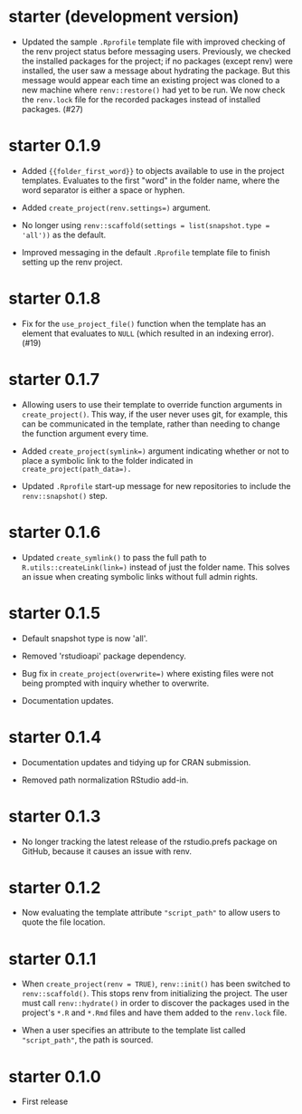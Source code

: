 # starter (development version)

* Updated the sample `.Rprofile` template file with improved checking of the renv project status before messaging users. Previously, we checked the installed packages for the project; if no packages (except renv) were installed, the user saw a message about hydrating the package. But this message would appear each time an existing project was cloned to a new machine where `renv::restore()` had yet to be run. We now check the `renv.lock` file for the recorded packages instead of installed packages. (#27)

# starter 0.1.9

* Added `{{folder_first_word}}` to objects available to use in the project templates. Evaluates to the first "word" in the folder name, where the word separator is either a space or hyphen.

* Added `create_project(renv.settings=)` argument.

* No longer using `renv::scaffold(settings = list(snapshot.type = 'all'))` as the default.

* Improved messaging in the default `.Rprofile` template file to finish setting up the renv project.

# starter 0.1.8

* Fix for the `use_project_file()` function when the template has an element that evaluates to `NULL` (which resulted in an indexing error). (#19)

# starter 0.1.7

* Allowing users to use their template to override function arguments in `create_project()`. This way, if the user never uses git, for example, this can be communicated in the template, rather than needing to change the function argument every time.

* Added `create_project(symlink=)` argument indicating whether or not to place a symbolic link to the folder indicated in `create_project(path_data=).`

* Updated `.Rprofile` start-up message for new repositories to include the `renv::snapshot()` step.

# starter 0.1.6

* Updated `create_symlink()` to pass the full path to `R.utils::createLink(link=)` instead of just the folder name. This solves an issue when creating symbolic links without full admin rights.

# starter 0.1.5

* Default snapshot type is now 'all'.

* Removed 'rstudioapi' package dependency.

* Bug fix in `create_project(overwrite=)` where existing files were not being prompted with inquiry whether to overwrite.

* Documentation updates.

# starter 0.1.4

* Documentation updates and tidying up for CRAN submission.

* Removed path normalization RStudio add-in.

# starter 0.1.3

* No longer tracking the latest release of the rstudio.prefs package on GitHub, because it causes an issue with renv.

# starter 0.1.2

* Now evaluating the template attribute `"script_path"` to allow users to quote the file location.

# starter 0.1.1

* When `create_project(renv = TRUE)`, `renv::init()` has been switched to `renv::scaffold()`. This stops renv from initializing the project. The user must call `renv::hydrate()` in order to discover the packages used in the project's `*.R` and `*.Rmd` files and have them added to the `renv.lock` file.

* When a user specifies an attribute to the template list called `"script_path"`, the path is sourced.

# starter 0.1.0

* First release

